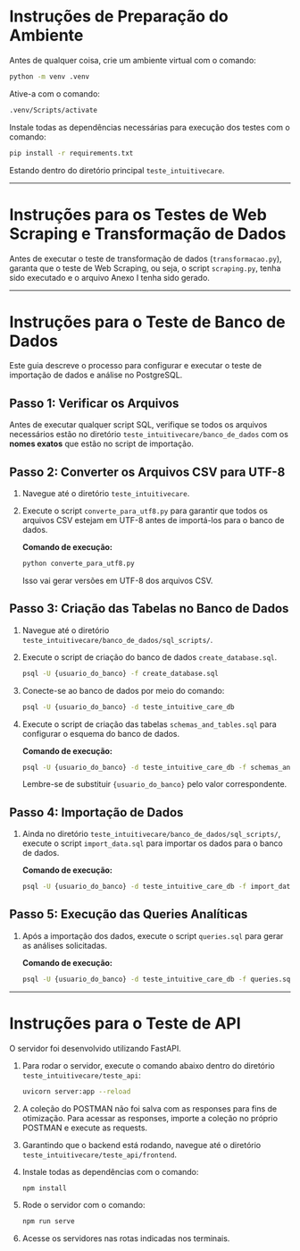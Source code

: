 # Instruções de Preparação do Ambiente

Antes de qualquer coisa, crie um ambiente virtual com o comando:

```bash
python -m venv .venv
```

Ative-a com o comando:

```bash
.venv/Scripts/activate
```

Instale todas as dependências necessárias para execução dos testes com o comando:

```bash
pip install -r requirements.txt
```

Estando dentro do diretório principal `teste_intuitivecare`.

---

# Instruções para os Testes de Web Scraping e Transformação de Dados

Antes de executar o teste de transformação de dados (`transformacao.py`), garanta que o teste de Web Scraping, ou seja, o script `scraping.py`, tenha sido executado e o arquivo Anexo I tenha sido gerado.

---

# Instruções para o Teste de Banco de Dados

Este guia descreve o processo para configurar e executar o teste de importação de dados e análise no PostgreSQL.

## Passo 1: Verificar os Arquivos

Antes de executar qualquer script SQL, verifique se todos os arquivos necessários estão no diretório `teste_intuitivecare/banco_de_dados` com os **nomes exatos** que estão no script de importação.

## Passo 2: Converter os Arquivos CSV para UTF-8

1. Navegue até o diretório `teste_intuitivecare`.
2. Execute o script `converte_para_utf8.py` para garantir que todos os arquivos CSV estejam em UTF-8 antes de importá-los para o banco de dados.

   **Comando de execução:**

   ```bash
   python converte_para_utf8.py
   ```

   Isso vai gerar versões em UTF-8 dos arquivos CSV.

## Passo 3: Criação das Tabelas no Banco de Dados

1. Navegue até o diretório `teste_intuitivecare/banco_de_dados/sql_scripts/`.
2. Execute o script de criação do banco de dados `create_database.sql`.

   ```bash
   psql -U {usuario_do_banco} -f create_database.sql
   ```

3. Conecte-se ao banco de dados por meio do comando:

   ```bash
   psql -U {usuario_do_banco} -d teste_intuitive_care_db
   ```

4. Execute o script de criação das tabelas `schemas_and_tables.sql` para configurar o esquema do banco de dados.

   **Comando de execução:**

   ```bash
   psql -U {usuario_do_banco} -d teste_intuitive_care_db -f schemas_and_tables.sql
   ```

   Lembre-se de substituir `{usuario_do_banco}` pelo valor correspondente.

## Passo 4: Importação de Dados

1. Ainda no diretório `teste_intuitivecare/banco_de_dados/sql_scripts/`, execute o script `import_data.sql` para importar os dados para o banco de dados.

   **Comando de execução:**

   ```bash
   psql -U {usuario_do_banco} -d teste_intuitive_care_db -f import_data.sql
   ```

## Passo 5: Execução das Queries Analíticas

1. Após a importação dos dados, execute o script `queries.sql` para gerar as análises solicitadas.

   **Comando de execução:**

   ```bash
   psql -U {usuario_do_banco} -d teste_intuitive_care_db -f queries.sql
   ```

---

# Instruções para o Teste de API

O servidor foi desenvolvido utilizando FastAPI.

1. Para rodar o servidor, execute o comando abaixo dentro do diretório `teste_intuitivecare/teste_api`:

   ```bash
   uvicorn server:app --reload
   ```

2. A coleção do POSTMAN não foi salva com as responses para fins de otimização. Para acessar as responses, importe a coleção no próprio POSTMAN e execute as requests.

3. Garantindo que o backend está rodando, navegue até o diretório `teste_intuitivecare/teste_api/frontend`.

4. Instale todas as dependências com o comando:

   ```bash
   npm install
   ```

5. Rode o servidor com o comando:

   ```bash
   npm run serve
   ```

6. Acesse os servidores nas rotas indicadas nos terminais.

